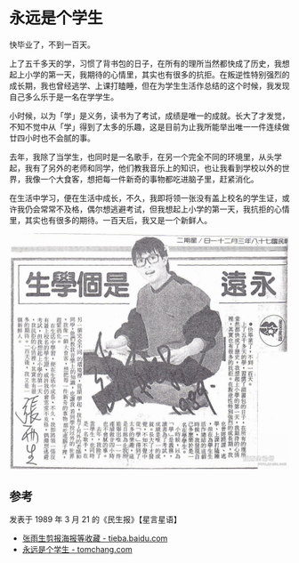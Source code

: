 # 永远是个学生

快毕业了，不到一百天。

上了五千多天的学，习惯了背书包的日子，在所有的理所当然都快成了历史，我想起上小学的第一天，我期待的心情里，其实也有很多的抗拒。在叛逆性特别强烈的成长期，我也曾经逃学、上课打瞌睡，但在为学生生活作总结的这个时候，我发现自己多么乐于是一名在学学生。

小时候，以为「学」是义务，读书为了考试，成绩是唯一的成就。长大了才发觉，不知不觉中从「学」得到了太多的乐趣，这是目前为止我所能举出唯一一件连续做廿四小时也不会腻的事。

去年，我除了当学生，也同时是一名歌手，在另一个完全不同的环境里，从头学起，我有了另外的老师和同学，他们教我音乐上的知识，也让我看到学校以外的世界，我像一个大食客，想把每一件新奇的事物都吃进脑子里，赶紧消化。

在生活中学习，便在生活中成长，不久，我即将领一张没有盖上校名的学生证，或许我仍会常常不及格，偶尔想逃避考试，但我想起上小学的第一天，我抗拒的心情里，其实也有很多的期待。一百天后，我又是一个新鲜人。

![永远是个学生](./forever-a-pupil.jpg)

## 参考

发表于 1989 年 3 月 21 的《民生报》【星言星语】

-   [张雨生剪报海报等收藏 - tieba.baidu.com](https://tieba.baidu.com/p/2084189445#!/l/p1)
-   [永远是个学生 - tomchang.com](https://www.tomchang.cn/archive/article/66.html)
